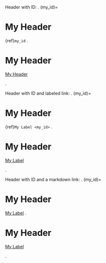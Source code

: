 Header with ID:
.
(my_id)=
# My Header

{ref}`my_id`
.
<span id="ref-my_id"></span>
<h1>My Header</h1>
<p><a href="#ref-my_id" title="My Header">My Header</a></p>
.

Header with ID and labeled link:
.
(my_id)=
# My Header

{ref}`My Label <my_id>`
.
<span id="ref-my_id"></span>
<h1>My Header</h1>
<p><a href="#ref-my_id" title="My Header">My Label</a></p>
.

Header with ID and a markdown link:
.
(my_id)=
# My Header

[My Label](my_id)
.
<span id="ref-my_id"></span>
<h1>My Header</h1>
<p><a href="#ref-my_id" title="My Header">My Label</a></p>
.
